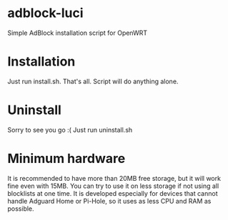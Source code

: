 # adblock-luci
Simple AdBlock installation script for OpenWRT

# Installation
Just run install.sh. That's all. Script will do anything alone.

# Uninstall
Sorry to see you go :(
Just run uninstall.sh

# Minimum hardware 
It is recommended to have more than 20MB free storage, but it will work fine even with 15MB. You can try to use it on less storage if not using all blocklists at one time.
It is developed especially for devices that cannot handle Adguard Home or Pi-Hole, so it uses as less CPU and RAM as possible.

